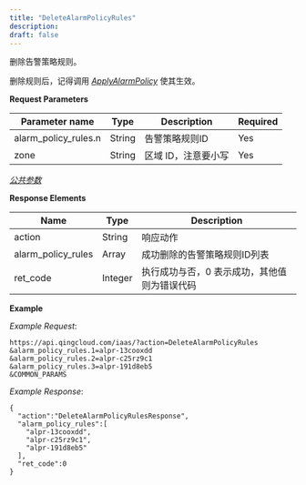 ```yaml
---
title: "DeleteAlarmPolicyRules"
description: 
draft: false
---
```


删除告警策略规则。

删除规则后，记得调用 [_ApplyAlarmPolicy_](../apply_alarm_policy/) 使其生效。

**Request Parameters**

| Parameter name | Type | Description | Required |
| --- | --- | --- | --- |
| alarm_policy_rules.n | String | 告警策略规则ID | Yes |
| zone | String | 区域 ID，注意要小写 | Yes |

[_公共参数_](../../../parameters/)

**Response Elements**

| Name | Type | Description |
| --- | --- | --- |
| action | String | 响应动作 |
| alarm_policy_rules | Array | 成功删除的告警策略规则ID列表 |
| ret_code | Integer | 执行成功与否，0 表示成功，其他值则为错误代码 |

**Example**

_Example Request_:

```
https://api.qingcloud.com/iaas/?action=DeleteAlarmPolicyRules
&alarm_policy_rules.1=alpr-13cooxdd
&alarm_policy_rules.2=alpr-c25rz9c1
&alarm_policy_rules.3=alpr-191d8eb5
&COMMON_PARAMS
```

_Example Response_:

```
{
  "action":"DeleteAlarmPolicyRulesResponse",
  "alarm_policy_rules":[
    "alpr-13cooxdd",
    "alpr-c25rz9c1",
    "alpr-191d8eb5"
  ],
  "ret_code":0
}
```
